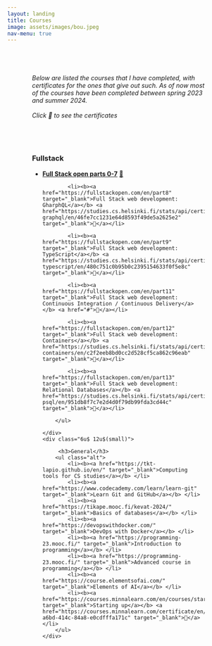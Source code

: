 ```yaml
---
layout: landing
title: Courses
image: assets/images/bou.jpeg
nav-menu: true
---
```


<div style="padding: 4em">
<div style="padding-bottom: 4em">
    <i>Below are listed the courses that I have completed, with certificates for the ones that give out such. As of now most of the courses have been completed between spring 2023 and summer 2024.
    </i>
    <br>
    <br>
    <i>Click 🏅 to see the certificates</i>
</div>
<section>
<div class="row">
	<div class="6u 12u$(small)">
    	<h3>Fullstack</h3>
    	<ul class="alt">
    		<li><b><a href="https://fullstackopen.com/en/" target="_blank">Full Stack open parts 0-7</a></b> <a href="https://studies.cs.helsinki.fi/stats/api/certificate/fullstackopen/en/cfb7a81a223909dc14d3d95900d8f26b" target="_blank">🏅</a></li>

            <li><b><a href="https://fullstackopen.com/en/part8" target="_blank">Full Stack web development: GharphQL</a></b> <a href="https://studies.cs.helsinki.fi/stats/api/certificate/fs-graphql/en/46fe7cc1231e64d8593f49de5a2625e2" target="_blank">🏅</a></li>

            <li><b><a href="https://fullstackopen.com/en/part9" target="_blank">Full Stack web development: TypeScript</a></b> <a href="https://studies.cs.helsinki.fi/stats/api/certificate/fs-typescript/en/480c751c0b95b0c2395154633f0f5e8c" target="_blank">🏅</a></li>

            <li><b><a href="https://fullstackopen.com/en/part11" target="_blank">Full Stack web development: Continuous Integration / Continuous Delivery</a></b> <a href="#">🏅</a></li>

            <li><b><a href="https://fullstackopen.com/en/part12" target="_blank">Full Stack web development: Containers</a></b> <a href="https://studies.cs.helsinki.fi/stats/api/certificate/fs-containers/en/c2f2eeb8bd0cc2d528cf5ca862c96eab" target="_blank">🏅</a></li>

            <li><b><a href="https://fullstackopen.com/en/part13" target="_blank">Full Stack web development: Relational Databases</a></b> <a href="https://studies.cs.helsinki.fi/stats/api/certificate/fs-psql/en/951db8f7c7e2d4d0f79db99fda3cd44c" target="_blank">🏅</a></li>

    	</ul>
       
    </div>
    <div class="6u$ 12u$(small)">

         <h3>General</h3>
    	<ul class="alt">
            <li><b><a href="https://tkt-lapio.github.io/en/" target="_blank">Computing tools for CS studies</a></b> </li>
            <li><b><a href="https://www.codecademy.com/learn/learn-git" target="_blank">Learn Git and GitHub</a></b> </li>
            <li><b><a href="https://tikape.mooc.fi/kevat-2024/" target="_blank">Basics of databases</a></b> </li>
    		<li><b><a href="https://devopswithdocker.com/" target="_blank">DevOps with Docker</a></b> </li>
            <li><b><a href="https://programming-23.mooc.fi/" target="_blank">Introduction to programming</a></b> </li>
            <li><b><a href="https://programming-23.mooc.fi/" target="_blank">Advanced course in programming</a></b> </li>
            <li><b><a href="https://course.elementsofai.com/" target="_blank">Elements of AI</a></b> </li>
            <li><b><a href="https://courses.minnalearn.com/en/courses/startingup/" target="_blank">Starting up</a></b> <a href="https://courses.minnalearn.com/certificate/en/startingup/8172d041-a6bd-414c-84a8-e0cdfffa171c" target="_blank">🏅</a></li>
    	</ul>
    </div>
</div>
